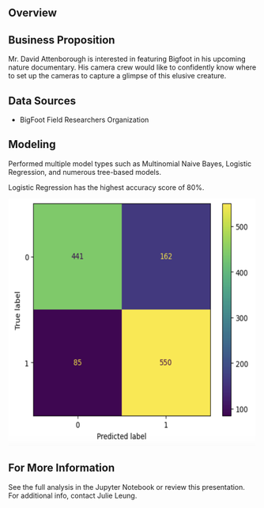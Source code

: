 ## Overview


## Business Proposition
Mr. David Attenborough is interested in featuring Bigfoot in his upcoming nature documentary. His camera crew would like to confidently know where to set up the cameras to capture a glimpse of this elusive creature. 

## Data Sources
- BigFoot Field Researchers Organization 

## Modeling
Performed multiple model types such as Multinomial Naive Bayes, Logistic Regression, and numerous tree-based models. 

Logistic Regression has the highest accuracy score of 80%.


<img src='images/logreg.png' width='500' height='500'>

## For More Information
See the full analysis in the Jupyter Notebook or review this presentation. For additional info, contact Julie Leung.
